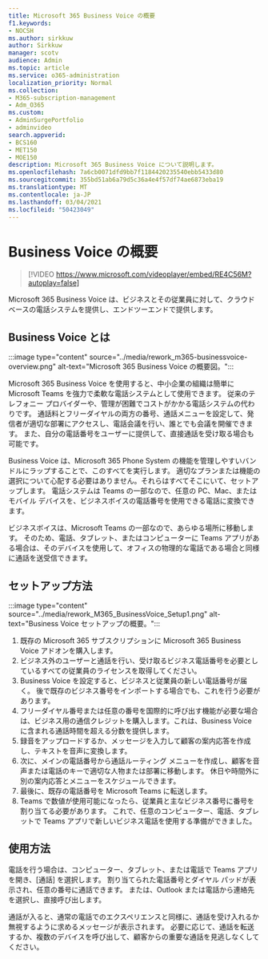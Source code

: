 ```yaml
---
title: Microsoft 365 Business Voice の概要
f1.keywords:
- NOCSH
ms.author: sirkkuw
author: Sirkkuw
manager: scotv
audience: Admin
ms.topic: article
ms.service: o365-administration
localization_priority: Normal
ms.collection:
- M365-subscription-management
- Adm_O365
ms.custom:
- AdminSurgePortfolio
- adminvideo
search.appverid:
- BCS160
- MET150
- MOE150
description: Microsoft 365 Business Voice について説明します。
ms.openlocfilehash: 7a6cb0071dfd9bb7f1184420235540ebb5433d80
ms.sourcegitcommit: 355bd51ab6a79d5c36a4e4f57df74ae6873eba19
ms.translationtype: MT
ms.contentlocale: ja-JP
ms.lasthandoff: 03/04/2021
ms.locfileid: "50423049"
---
```

# <a name="overview-of-business-voice"></a>Business Voice の概要

> [!VIDEO https://www.microsoft.com/videoplayer/embed/RE4C56M?autoplay=false]

Microsoft 365 Business Voice は、ビジネスとその従業員に対して、クラウドベースの電話システムを提供し、エンドツーエンドで提供します。

## <a name="what-is-business-voice"></a>Business Voice とは

:::image type="content" source="../media/rework_m365-businessvoice-overview.png" alt-text="Microsoft 365 Business Voice の概要図。":::

Microsoft 365 Business Voice を使用すると、中小企業の組織は簡単に Microsoft Teams を強力で柔軟な電話システムとして使用できます。 従来のテレフォニー プロバイダーや、管理が困難でコストがかかる電話システムの代わりです。 通話料とフリーダイヤルの両方の番号、通話メニューを設定して、発信者が適切な部署にアクセスし、電話会議を行い、誰とでも会議を開催できます。 また、自分の電話番号をユーザーに提供して、直接通話を受け取る場合も可能です。

Business Voice は、Microsoft 365 Phone System の機能を管理しやすいバンドルにラップすることで、このすべてを実行します。 適切なプランまたは機能の選択について心配する必要はありません。それらはすべてそこにいて、セットアップします。 電話システムは Teams の一部なので、任意の PC、Mac、またはモバイル デバイスを、ビジネスボイスの電話番号を使用できる電話に変換できます。

ビジネスボイスは、Microsoft Teams の一部なので、あらゆる場所に移動します。 そのため、電話、タブレット、またはコンピューターに Teams アプリがある場合は、そのデバイスを使用して、オフィスの物理的な電話である場合と同様に通話を送受信できます。

## <a name="how-to-set-up"></a>セットアップ方法

:::image type="content" source="../media/rework_M365_BusinessVoice_Setup1.png" alt-text="Business Voice セットアップの概要。":::

1. 既存の Microsoft 365 サブスクリプションに Microsoft 365 Business Voice アドオンを購入します。
1. ビジネス外のユーザーと通話を行い、受け取るビジネス電話番号を必要としているすべての従業員のライセンスを取得してください。
1. Business Voice を設定すると、ビジネスと従業員の新しい電話番号が届く。 後で既存のビジネス番号をインポートする場合でも、これを行う必要があります。
1. フリーダイヤル番号または任意の番号を国際的に呼び出す機能が必要な場合は、ビジネス用の通信クレジットを購入します。これは、Business Voice に含まれる通話時間を超える分数を提供します。
1. 録音をアップロードするか、メッセージを入力して顧客の案内応答を作成し、テキストを音声に変換します。
1. 次に、メインの電話番号から通話ルーティング メニューを作成し、顧客を音声または電話のキーで適切な人物または部署に移動します。 休日や時間外に別の案内応答とメニューをスケジュールできます。
1. 最後に、既存の電話番号を Microsoft Teams に転送します。
1. Teams で数値が使用可能になったら、従業員と主なビジネス番号に番号を割り当てる必要があります。 これで、任意のコンピューター、電話、タブレットで Teams アプリで新しいビジネス電話を使用する準備ができました。

## <a name="how-to-use"></a>使用方法

電話を行う場合は、コンピューター、タブレット、または電話で Teams アプリを開き、[通話] を選択します。 割り当てられた電話番号とダイヤル パッドが表示され、任意の番号に通話できます。 または、Outlook または電話から連絡先を選択し、直接呼び出します。

通話が入ると、通常の電話でのエクスペリエンスと同様に、通話を受け入れるか無視するように求めるメッセージが表示されます。 必要に応じて、通話を転送するか、複数のデバイスを呼び出して、顧客からの重要な通話を見逃しなくしてください。